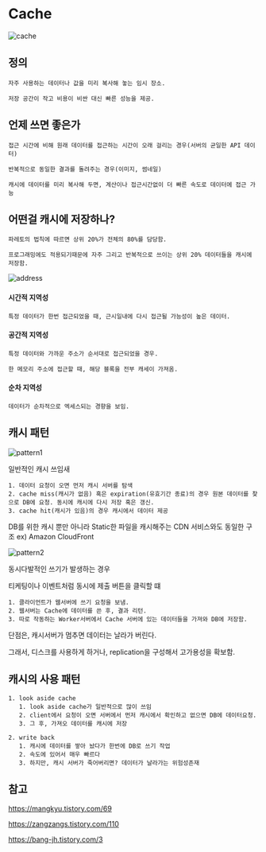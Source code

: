 # Cache 

![cache](../images/cache/cache.png)

## 정의 

    자주 사용하는 데이터나 값을 미리 복사해 놓는 임시 장소.

    저장 공간이 작고 비용이 비싼 대신 빠른 성능을 제공.

## 언제 쓰면 좋은가 

    접근 시간에 비해 원래 데이터를 접근하는 시간이 오래 걸리는 경우(서버의 균일한 API 데이터)

    반복적으로 동일한 결과를 돌려주는 경우(이미지, 썸네일)

    캐시에 데이터를 미리 복사해 두면, 계산이나 접근시간없이 더 빠른 속도로 데이터에 접근 가능

## 어떤걸 캐시에 저장하나?

    파레토의 법칙에 따르면 상위 20%가 전체의 80%를 담당함. 

    프로그래밍에도 적용되기때문에 자주 그리고 반복적으로 쓰이는 상위 20% 데이터들을 캐시에 저장함.

![address](../images/cache/address.png)

#### 시간적 지역성

    특정 데이터가 한번 접근되었을 때, 근시일내에 다시 접근될 가능성이 높은 데이터.

#### 공간적 지역성

    특정 데이터와 가까운 주소가 순서대로 접근되었을 경우.

    한 메모리 주소에 접근할 때, 해당 블록을 전부 캐세이 가져옴.

#### 순차 지역성

    데이터가 순차적으로 엑세스되는 경향을 보임.

## 캐시 패턴

![pattern1](../images/cache/pattern1.jpeg)

일반적인 캐시 쓰임새

    1. 데이터 요청이 오면 먼저 캐시 서버를 탐색
    2. cache miss(캐시가 없음) 혹은 expiration(유효기간 종료)의 경우 원본 데이터를 찾으로 DB에 요청. 동시에 캐시에 다시 저장 혹은 갱신.
    3. cache hit(캐시가 있음)의 경우 캐시에서 데이터 제공

DB를 위한 캐시 뿐만 아니라 Static한 파일을 캐시해주는 CDN 서비스와도 동일한 구조 ex) Amazon CloudFront

![pattern2](../images/cache/pattern2.jpeg)

동시다발적인 쓰기가 발생하는 경우

티케팅이나 이벤트처럼 동시에 제출 버튼을 클릭할 떄

    1. 클라이언트가 웹서버에 쓰기 요청을 보냄.
    2. 웹서버는 Cache에 데이터를 쓴 후, 결과 리턴.
    3. 따로 작동하는 Worker서버에서 Cache 서버에 있는 데이터들을 가져와 DB에 저장함.

단점은, 캐시서버가 멈추면 데이터는 날라가 버린다. 

그래서, 디스크를 사용하게 하거나, replication을 구성해서 고가용성을 확보함.



## 캐시의 사용 패턴

    1. look aside cache
       1. look aside cache가 일반적으로 많이 쓰임
       2. client에서 요청이 오면 서버에서 먼저 캐시에서 확인하고 없으면 DB에 데이터요청.
       3. 그 후, 가져오 데이터를 캐시에 저장
   
    2. write back 
       1. 캐시에 데이터를 쌓아 놨다가 한번에 DB로 쓰기 작업
       2. 속도에 있어서 매우 빠르다
       3. 하지만, 캐시 서버가 죽어버리면? 데이터가 날라가는 위험성존재

## 참고

https://mangkyu.tistory.com/69

https://zangzangs.tistory.com/110

https://bang-jh.tistory.com/3